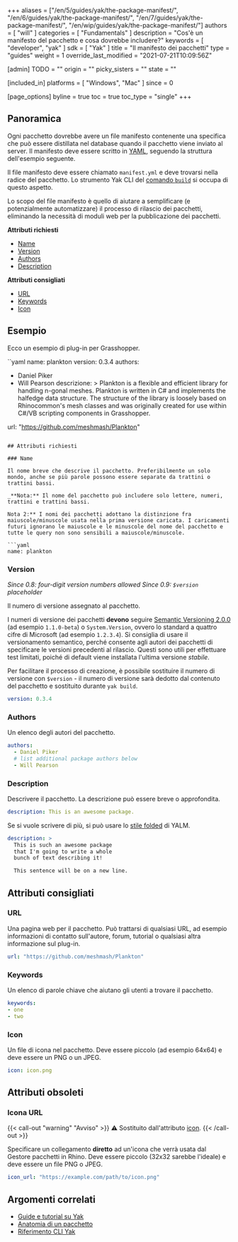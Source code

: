 ﻿+++
aliases = ["/en/5/guides/yak/the-package-manifest/", "/en/6/guides/yak/the-package-manifest/", "/en/7/guides/yak/the-package-manifest/", "/en/wip/guides/yak/the-package-manifest/"]
authors = [ "will" ]
categories = [ "Fundamentals" ]
description = "Cos'è un manifesto del pacchetto e cosa dovrebbe includere?"
keywords = [ "developer", "yak" ]
sdk = [ "Yak" ]
title = "Il manifesto dei pacchetti"
type = "guides"
weight = 1
override_last_modified = "2021-07-21T10:09:56Z"

[admin]
TODO = ""
origin = ""
picky_sisters = ""
state = ""

[included_in]
platforms = [ "Windows", "Mac" ]
since = 0

[page_options]
byline = true
toc = true
toc_type = "single"
+++

## Panoramica

Ogni pacchetto dovrebbe avere un file manifesto contenente una specifica che può essere distillata nel database quando il pacchetto viene inviato al server. Il manifesto deve essere scritto in [YAML](http://www.yaml.org), seguendo la struttura dell'esempio seguente.

Il file manifesto deve essere chiamato `manifest.yml` e deve trovarsi nella radice del pacchetto. Lo strumento Yak CLI del [comando `build`](/guides/yak/yak-cli-reference#build) si occupa di questo aspetto.

Lo scopo del file manifesto è quello di aiutare a semplificare (e potenzialmente automatizzare) il processo di rilascio dei pacchetti, eliminando la necessità di moduli web per la pubblicazione dei pacchetti.

**Attributi richiesti**
 - [Name](#name)
 - [Version](#version)
 - [Authors](#authors)
 - [Description](#description)

**Attributi consigliati**
 <!-- - [`license`](#license) -->
 - [URL](#url)
 - [Keywords](#keywords)
 - [Icon](#icon)

<!-- ### Attributi opzionali
 - [`dependencies`](#dependencies) -->

## Esempio

Ecco un esempio di plug-in per Grasshopper.

``yaml
name: plankton
version: 0.3.4
authors:
  - Daniel Piker
  - Will Pearson
descrizione: >
  Plankton is a flexible and efficient library for handling n-gonal meshes.
  Plankton is written in C# and implements the halfedge data structure. The structure of the library is loosely based on Rhinocommon's mesh classes and was originally created for use within C#/VB scripting components in Grasshopper.
  
  
  
url: "https://github.com/meshmash/Plankton"
```

## Attributi richiesti

### Name

Il nome breve che descrive il pacchetto. Preferibilmente un solo mondo, anche se più parole possono essere separate da trattini o trattini bassi.

_**Nota:** Il nome del pacchetto può includere solo lettere, numeri, trattini e trattini bassi.

Nota 2:** I nomi dei pacchetti adottano la distinzione fra maiuscole/minuscole usata nella prima versione caricata. I caricamenti futuri ignorano le maiuscole e le minuscole del nome del pacchetto e tutte le query non sono sensibili a maiuscole/minuscole.

```yaml
name: plankton
```

### Version

_Since 0.8: four-digit version numbers allowed_
_Since 0.9: `$version` placeholder_

Il numero di versione assegnato al pacchetto.

I numeri di versione dei pacchetti **devono** seguire [Semantic Versioning 2.0.0](http://semver.org/spec/v2.0.0.html) (ad esempio `1.1.0-beta`) o `System.Version`, ovvero lo standard a quattro cifre di Microsoft (ad esempio `1.2.3.4`). Si consiglia di usare il versionamento semantico, perché consente agli autori dei pacchetti di specificare le versioni precedenti al rilascio. Questi sono utili per effettuare test limitati, poiché di default viene installata l'ultima versione _stabile_.

Per facilitare il processo di creazione, è possibile sostituire il numero di versione con `$version` - il numero di versione sarà dedotto dal contenuto del pacchetto e sostituito durante `yak build`.

```yaml
version: 0.3.4
```

### Authors

Un elenco degli autori del pacchetto.

```yaml
authors:
  - Daniel Piker
  # list additional package authors below
  - Will Pearson
```

### Description

Descrivere il pacchetto. La descrizione può essere breve o approfondita.

```yaml
description: This is an awesome package.
```

Se si vuole scrivere di più, si può usare lo [stile folded](http://www.yaml.org/spec/1.2/spec.html#id2796251) di YALM.

```yaml
description: >
  This is such an awesome package
  that I'm going to write a whole
  bunch of text describing it!

  This sentence will be on a new line.
```

<!-- Oppure, se si desidera preservare le linee nuove, utilizzare lo [stile letterale](https://yaml.org/spec/1.2-old/spec.html#id2795688).

```yaml
description: |
  Questa operazione imposta il primo punto della linea di riflessione speculare.
  Questa frase è (e sarà) su una nuova riga!
``` -->


## Attributi consigliati

<!-- ### License

La licenza di questo pacchetto. Non deve superare i 64 caratteri e deve essere uno degli identificatori standard [SPDX](spdx.org/licenses/).

```yaml
license: MIT
```

Se l'intenzione è quella di rendere il pacchetto open source, l'ideale sarebbe sceglierne uno che sia approvato dalla [OSI (Open Source Initiative)](opensource.org/licenses/alphabetical) . Le licenze approvate dall'OSI più comunemente utilizzate sono BSD-3-Clause e MIT. GitHub fornisce anche un selezionatore di licenze all'indirizzo http://choosealicense.com.

Questo dovrebbe essere solo il nome della licenza. Il testo completo della licenza deve essere incluso nel pacchetto come `LICENSE[.ext]` (al livello superiore) quando lo si costruisce.

Dovete specificare una licenza per il vostro pacchetto, in modo che le persone sappiano come possono usarlo e quali restrizioni avete posto. Non specificare una licenza significa che tutti i diritti sono riservati; altri non hanno il diritto di utilizzare il codice per alcuno scopo. -->

### URL

Una pagina web per il pacchetto. Può trattarsi di qualsiasi URL, ad esempio informazioni di contatto sull'autore, forum, tutorial o qualsiasi altra informazione sul plug-in.

<!-- NOTA: Sto pensando che, se si tratta di un repository github, c'è la possibilità di costruire direttamente da HEAD. -->

```yaml
url: "https://github.com/meshmash/Plankton"
```

### Keywords

Un elenco di parole chiave che aiutano gli utenti a trovare il pacchetto.

```yaml
keywords:
- one
- two
```

### Icon

Un file di icona nel pacchetto. Deve essere piccolo (ad esempio 64x64) e deve essere un PNG o un JPEG.

```yaml
icon: icon.png
```


<!-- ## Attributi opzionali -->

<!-- ### Dependencies

Un elenco di pacchetti da cui dipende questo pacchetto. Può anche includere specifiche di versione opzionali, sempre nel rispetto del Semantic Versioning.

Non è attualmente utilizzato, ma il server è in grado di memorizzare le dipendenze, quindi è necessario collegarlo!

```yaml
dependencies:
  - name: plankton
    spec: "< 0.4.0, >= 0.3.0"
  - name: package_without_spec
​``` -->


<!--## Alternativa(JSON)

​```json
{
  "name": "plankton",
  "version": "0.3.4",
  "author": [
    "Daniel Piker",
    "Will Pearson"
  ],
  "dependencies": [

  ],
  "description": "Plankton è una libreria flessibile ed efficiente per la gestione di maglie n-gonali. Plankton è scritto in linguaggio C# e implementa la struttura dati halfedge. La struttura della libreria si basa vagamente sulle classi mesh di Rhinocommon ed è stata originariamente creata per essere utilizzata all'interno di componenti di scripting C#/VB in Grasshopper",
  "license": "LGPL-3",
  "url": "https://github.com/meshmash/Plankton",
  "type": "gh-plugin"
}
``` -->

## Attributi obsoleti

### Icona URL

{{< call-out "warning" "Avviso" >}}
⚠️ Sostituito dall'attributo <a href="#icon" class="alert-link">icon</a>.
{{< /call-out >}}

Specificare un collegamento **diretto** ad un'icona che verrà usata dal Gestore pacchetti in Rhino. Deve essere piccolo (32x32 sarebbe l'ideale) e deve essere un file PNG o JPEG.

```yaml
icon_url: "https://example.com/path/to/icon.png"
```

## Argomenti correlati

- [Guide e tutorial su Yak](/guides/yak/)
- [Anatomia di un pacchetto](/guides/yak/the-anatomy-of-a-package/)
- [Riferimento CLI Yak](/guides/yak/yak-cli-reference)

